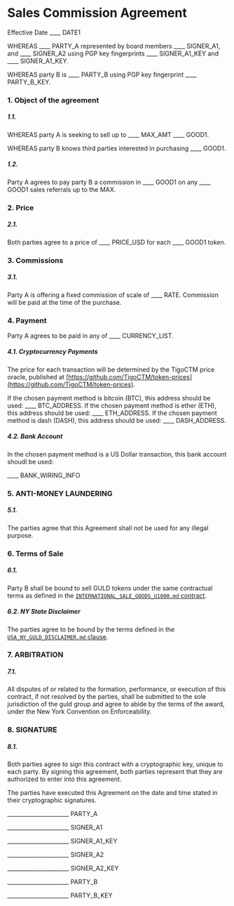# Sales Commission Agreement

Effective Date ____ DATE1

WHEREAS ____ PARTY_A represented by board members ____ SIGNER_A1, and ____ SIGNER_A2 using PGP key fingerprints ____ SIGNER_A1_KEY and ____ SIGNER_A1_KEY.

WHEREAS party B is ____ PARTY_B using PGP key fingerprint ____ PARTY_B_KEY.

### 1. Object of the agreement

##### 1.1.

WHEREAS party A is seeking to sell up to ____ MAX_AMT ____ GOOD1.

WHEREAS party B knows third parties interested in purchasing ____ GOOD1.

##### 1.2.

Party A agrees to pay party B a commission in ____ GOOD1 on any ____ GOOD1 sales referrals up to the MAX.

### 2. Price

##### 2.1.

Both parties agree to a price of ____ PRICE_USD for each ____ GOOD1 token.

### 3. Commissions

##### 3.1.

Party A is offering a fixed commission of scale of ____ RATE. Commission will be paid at the time of the purchase. 

### 4. Payment

Party A agrees to be paid in any of ____ CURRENCY_LIST.

##### 4.1. Cryptocurrency Payments

The price for each transaction will be determined by the TigoCTM price oracle, published at [https://github.com/TigoCTM/token-prices](https://github.com/TigoCTM/token-prices).

If the chosen payment method is bitcoin (BTC), this address should be used: ____ BTC_ADDRESS.
If the chosen payment method is ether (ETH), this address should be used: ____ ETH_ADDRESS.
If the chosen payment method is dash (DASH), this address should be used: ____ DASH_ADDRESS.

##### 4.2. Bank Account

In the chosen payment method is a US Dollar transaction, this bank account shoudl be used:

____ BANK_WIRING_INFO

### 5. ANTI-MONEY LAUNDERING

##### 5.1.

The parties agree that this Agreement shall not be used for any illegal purpose.

### 6. Terms of Sale

##### 6.1.

Party B shall be bound to sell GULD tokens under the same contractual terms as defined in the [`INTERNATIONAL_SALE_GOODS_U1000.md` contract](https://github.com/guldcoin/Documents-guld/blob/guld/legal/contract/template/INTERNATIONAL_SALE_GOODS_U1000.md).

##### 6.2. NY State Disclaimer

The parties agree to be bound by the terms defined in the [`USA_NY_GULD_DISCLAIMER.md` clause](https://github.com/guldcoin/Documents-guld/blob/guld/legal/contract/clauses/USA/NY/USA_NY_GULD_DISCLAIMER.md).

### **7. ARBITRATION**

##### 7.1.

All disputes of or related to the formation, performance, or execution of this contract, if not resolved by the parties, shall be submitted to the sole jurisdiction of the guld group and agree to abide by the terms of the award, under the New York Convention on Enforceability.

### 8. SIGNATURE

##### 8.1.

Both parties agree to sign this contract with a cryptographic key, unique to each party. By signing this agreement, both parties represent that they are authorized to enter into this agreement.

The parties have executed this Agreement on the date and time stated in their cryptographic signatures.

______________________ PARTY_A

______________________ SIGNER_A1

______________________ SIGNER_A1_KEY

______________________ SIGNER_A2

______________________ SIGNER_A2_KEY


______________________ PARTY_B

______________________ PARTY_B_KEY
